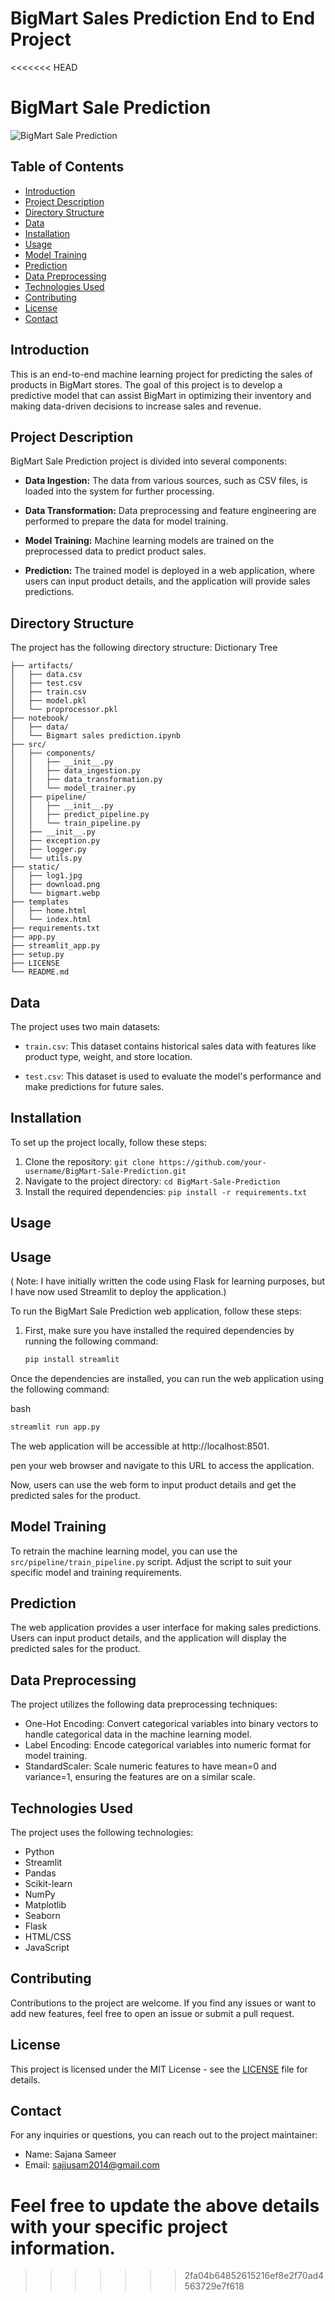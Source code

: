 # BigMart Sales Prediction End to End Project
<<<<<<< HEAD
# BigMart Sale Prediction

![BigMart Sale Prediction](./static/bigmart.webp)

## Table of Contents

- [Introduction](#introduction)
- [Project Description](#project-description)
- [Directory Structure](#directory-structure)
- [Data](#data)
- [Installation](#installation)
- [Usage](#usage)
- [Model Training](#model-training)
- [Prediction](#prediction)
- [Data Preprocessing](#Data-Preprocessing)
- [Technologies Used](#technologies-used)
- [Contributing](#contributing)
- [License](#license)
- [Contact](#contact)

## Introduction

This is an end-to-end machine learning project for predicting the sales of products in BigMart stores. The goal of this project is to develop a predictive model that can assist BigMart in optimizing their inventory and making data-driven decisions to increase sales and revenue.

## Project Description

BigMart Sale Prediction project is divided into several components:

- **Data Ingestion:** The data from various sources, such as CSV files, is loaded into the system for further processing.

- **Data Transformation:** Data preprocessing and feature engineering are performed to prepare the data for model training.

- **Model Training:** Machine learning models are trained on the preprocessed data to predict product sales.

- **Prediction:** The trained model is deployed in a web application, where users can input product details, and the application will provide sales predictions.

## Directory Structure

The project has the following directory structure:
Dictionary Tree
```
├── artifacts/
│   ├── data.csv
│   ├── test.csv
│   ├── train.csv
│   ├── model.pkl
│   └── proprocessor.pkl
├── notebook/
│   ├── data/
│   └── Bigmart sales prediction.ipynb
├── src/
│   ├── components/
│   │   ├── __init__.py
│   │   ├── data_ingestion.py
│   │   ├── data_transformation.py
│   │   └── model_trainer.py
│   ├── pipeline/
│   │   ├── __init__.py
│   │   ├── predict_pipeline.py
│   │   └── train_pipeline.py
│   ├── __init__.py
│   ├── exception.py
│   ├── logger.py
│   └── utils.py
├── static/
│   ├── log1.jpg
│   ├── download.png
│   └── bigmart.webp
├── templates
│   ├── home.html
│   └── index.html
├── requirements.txt
├── app.py
├── streamlit_app.py
├── setup.py
├── LICENSE
└── README.md
```
## Data

The project uses two main datasets:

- `train.csv`: This dataset contains historical sales data with features like product type, weight, and store location.

- `test.csv`: This dataset is used to evaluate the model's performance and make predictions for future sales.

## Installation

To set up the project locally, follow these steps:

1. Clone the repository: `git clone https://github.com/your-username/BigMart-Sale-Prediction.git`
2. Navigate to the project directory: `cd BigMart-Sale-Prediction`
3. Install the required dependencies: `pip install -r requirements.txt`

## Usage
## Usage
( Note: I have initially written the code using Flask for learning purposes, but I have now used Streamlit to deploy the application.)

To run the BigMart Sale Prediction web application, follow these steps:

1. First, make sure you have installed the required dependencies by running the following command:

   ```bash
   pip install streamlit

Once the dependencies are installed, you can run the web application using the following command:

bash


   ```bash
   streamlit run app.py
   ```

The web application will be accessible at http://localhost:8501.

pen your web browser and navigate to this URL to access the application.

Now, users can use the web form to input product details and get the predicted sales for the product.

## Model Training

To retrain the machine learning model, you can use the `src/pipeline/train_pipeline.py` script. Adjust the script to suit your specific model and training requirements.

## Prediction

The web application provides a user interface for making sales predictions. Users can input product details, and the application will display the predicted sales for the product.

## Data Preprocessing

The project utilizes the following data preprocessing techniques:

- One-Hot Encoding: Convert categorical variables into binary vectors to handle categorical data in the machine learning model.
- Label Encoding: Encode categorical variables into numeric format for model training.
- StandardScaler: Scale numeric features to have mean=0 and variance=1, ensuring the features are on a similar scale.

## Technologies Used

The project uses the following technologies:

- Python
- Streamlit
- Pandas
- Scikit-learn
- NumPy
- Matplotlib
- Seaborn
- Flask
- HTML/CSS
- JavaScript

## Contributing

Contributions to the project are welcome. If you find any issues or want to add new features, feel free to open an issue or submit a pull request.

## License

This project is licensed under the MIT License - see the [LICENSE](./LICENSE) file for details.

## Contact

For any inquiries or questions, you can reach out to the project maintainer:

- Name: Sajana Sameer
- Email: sajjusam2014@gmail.com

Feel free to update the above details with your specific project information. 
=======
>>>>>>> 2fa04b64852615216ef8e2f70ad4563729e7f618
